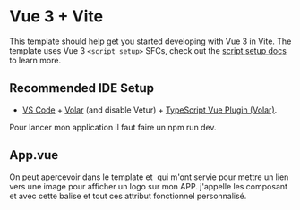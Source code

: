 # Vue 3 + Vite

This template should help get you started developing with Vue 3 in Vite. The template uses Vue 3 `<script setup>` SFCs, check out the [script setup docs](https://v3.vuejs.org/api/sfc-script-setup.html#sfc-script-setup) to learn more.

## Recommended IDE Setup

- [VS Code](https://code.visualstudio.com/) + [Volar](https://marketplace.visualstudio.com/items?itemName=Vue.volar) (and disable Vetur) + [TypeScript Vue Plugin (Volar)](https://marketplace.visualstudio.com/items?itemName=Vue.vscode-typescript-vue-plugin).


Pour lancer mon application il faut faire un npm run dev.

## App.vue 

On peut apercevoir dans le template <a> et <img> qui m'ont servie pour mettre un lien vers une image pour afficher un logo sur mon APP.
j'appelle les composant <spent/> et <spentModal/> avec cette balise et tout ces attribut fonctionnel personnalisé.  

<style scoped> est le style que j'ai donnée juste pour ce composant. La couleur avec color:, le front-size la taille du texte et align-items pour centrer les élèments. 

## SpentModal

J'importe la fonction emits depuis la bibliothèque vue. 
Et les emits définies est save et close qui sont la sauvegarde et la fermeture du modal. 

Je crée une nouvelle dépense que je défini avec une description et un montant. 

Puis la fermeture du modal et la sauvegarde du montant. Le constModalBgClickHandler sert à la fermeture du modal en cliquant sur le coter de celui_ci.

Dans template je crée le modal en rajotant les class="" pour activer ces fonctions. 

## SpentDetail

defineProps est une fonction de Vue permettant de définir les propriétés du composant. Elle est importée depuis la bibliothèque Vue.

En utilisant defineProps(['expense']), on déclare que le composant attend une seule propriété appelée expense. Cette propriété est ensuite extraite de l'objet renvoyé par defineProps.

Dans <template>, on utilise expense pour afficher la description de la dépense ({{ expense.description }}) et le montant ({{ expense.amount }}).

## Spent 

j'importe tout les composant SpentDetail, SpentModal et RemoveAmountModal. Que j'aurai besoin dans Spent. 
Importation de ref et computed de Vue qui sont des fonctionnalités permettant de créer des rédérences réactives et des propriétés calculées.

Je déclare ensuite des variables newExpense: Une référence réactive pour une nouvelle dépense à ajouter.
expenses: Une liste réactive contenant toutes les dépenses.
showAddModal et showRemoveModal: Des booléens réactifs pour afficher ou masquer les modales d'ajout et de suppression de dépense.
Et incoming et outgoing: Des propriétés calculées qui filtrent les dépenses pour obtenir les montants entrants et sortants respectivement.
totalExpenses: Une propriété calculée qui calcule le total des dépenses.

Puis je défini les méthodes ouvrir le modal et la suppression. 

Dans le <template> on retrouve les deux button ajouter et retirer un montant. 
L'affichage de l'historique de <SpentDetail>. 

Et le CSS permet d'afficher l'historique dans une card grise, pour la différencier. 

## RemoveAmountModal

J'importe encore ref pour avoir une réactivité . Et  emits pour déclarer confirm et close. 

Je déclare en suite des variables pour stocker, fermer le modal et confirmer le montant à retirer. 

Dans le template on retrouve la structure du modal pour retirer un montant avec une saisi du montant et d'un bouton confirmer. 

puis la fonction close pour fermer celui-ci. 








